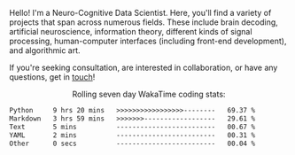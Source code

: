 Hello! I'm a Neuro-Cognitive Data Scientist. Here, you'll find a variety of projects that span across numerous fields. These include brain decoding, artificial neuroscience, information theory, different kinds of signal processing, human-computer interfaces (including front-end development), and algorithmic art. 

If you're seeking consultation, are interested in collaboration, or have any questions, get in <a href='mailto:desk@syrkis.com?subject=Getting%20in%20touch'>touch</a>!

<p align="center">Rolling seven day WakaTime coding stats:</p>
<!--START_SECTION:waka-->

```txt
Python     9 hrs 20 mins   >>>>>>>>>>>>>>>>>--------   69.37 %
Markdown   3 hrs 59 mins   >>>>>>>------------------   29.61 %
Text       5 mins          -------------------------   00.67 %
YAML       2 mins          -------------------------   00.31 %
Other      0 secs          -------------------------   00.04 %
```

<!--END_SECTION:waka-->
